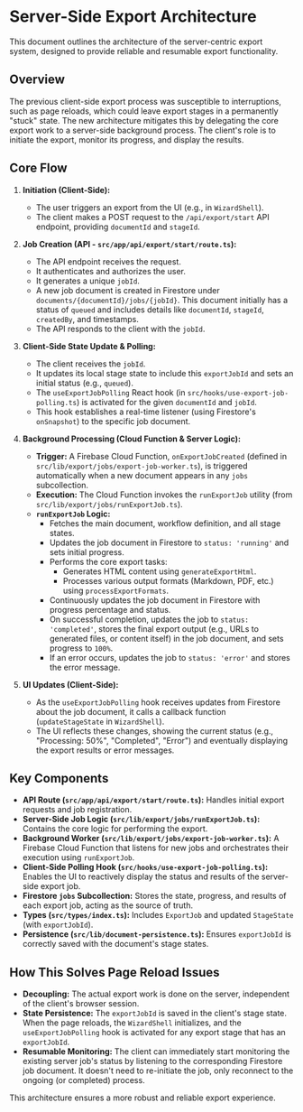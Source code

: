 # Server-Side Export Architecture

This document outlines the architecture of the server-centric export system, designed to provide reliable and resumable export functionality.

## Overview

The previous client-side export process was susceptible to interruptions, such as page reloads, which could leave export stages in a permanently "stuck" state. The new architecture mitigates this by delegating the core export work to a server-side background process. The client's role is to initiate the export, monitor its progress, and display the results.

## Core Flow

1.  **Initiation (Client-Side):**
    *   The user triggers an export from the UI (e.g., in `WizardShell`).
    *   The client makes a POST request to the `/api/export/start` API endpoint, providing `documentId` and `stageId`.

2.  **Job Creation (API - `src/app/api/export/start/route.ts`):**
    *   The API endpoint receives the request.
    *   It authenticates and authorizes the user.
    *   It generates a unique `jobId`.
    *   A new job document is created in Firestore under `documents/{documentId}/jobs/{jobId}`. This document initially has a status of `queued` and includes details like `documentId`, `stageId`, `createdBy`, and timestamps.
    *   The API responds to the client with the `jobId`.

3.  **Client-Side State Update & Polling:**
    *   The client receives the `jobId`.
    *   It updates its local stage state to include this `exportJobId` and sets an initial status (e.g., `queued`).
    *   The `useExportJobPolling` React hook (in `src/hooks/use-export-job-polling.ts`) is activated for the given `documentId` and `jobId`.
    *   This hook establishes a real-time listener (using Firestore's `onSnapshot`) to the specific job document.

4.  **Background Processing (Cloud Function & Server Logic):**
    *   **Trigger:** A Firebase Cloud Function, `onExportJobCreated` (defined in `src/lib/export/jobs/export-job-worker.ts`), is triggered automatically when a new document appears in any `jobs` subcollection.
    *   **Execution:** The Cloud Function invokes the `runExportJob` utility (from `src/lib/export/jobs/runExportJob.ts`).
    *   **`runExportJob` Logic:**
        *   Fetches the main document, workflow definition, and all stage states.
        *   Updates the job document in Firestore to `status: 'running'` and sets initial progress.
        *   Performs the core export tasks:
            *   Generates HTML content using `generateExportHtml`.
            *   Processes various output formats (Markdown, PDF, etc.) using `processExportFormats`.
        *   Continuously updates the job document in Firestore with progress percentage and status.
        *   On successful completion, updates the job to `status: 'completed'`, stores the final export output (e.g., URLs to generated files, or content itself) in the job document, and sets progress to `100%`.
        *   If an error occurs, updates the job to `status: 'error'` and stores the error message.

5.  **UI Updates (Client-Side):**
    *   As the `useExportJobPolling` hook receives updates from Firestore about the job document, it calls a callback function (`updateStageState` in `WizardShell`).
    *   The UI reflects these changes, showing the current status (e.g., "Processing: 50%", "Completed", "Error") and eventually displaying the export results or error messages.

## Key Components

*   **API Route (`src/app/api/export/start/route.ts`):** Handles initial export requests and job registration.
*   **Server-Side Job Logic (`src/lib/export/jobs/runExportJob.ts`):** Contains the core logic for performing the export.
*   **Background Worker (`src/lib/export/jobs/export-job-worker.ts`):** A Firebase Cloud Function that listens for new jobs and orchestrates their execution using `runExportJob`.
*   **Client-Side Polling Hook (`src/hooks/use-export-job-polling.ts`):** Enables the UI to reactively display the status and results of the server-side export job.
*   **Firestore `jobs` Subcollection:** Stores the state, progress, and results of each export job, acting as the source of truth.
*   **Types (`src/types/index.ts`):** Includes `ExportJob` and updated `StageState` (with `exportJobId`).
*   **Persistence (`src/lib/document-persistence.ts`):** Ensures `exportJobId` is correctly saved with the document's stage states.

## How This Solves Page Reload Issues

*   **Decoupling:** The actual export work is done on the server, independent of the client's browser session.
*   **State Persistence:** The `exportJobId` is saved in the client's stage state. When the page reloads, the `WizardShell` initializes, and the `useExportJobPolling` hook is activated for any export stage that has an `exportJobId`.
*   **Resumable Monitoring:** The client can immediately start monitoring the existing server job's status by listening to the corresponding Firestore job document. It doesn't need to re-initiate the job, only reconnect to the ongoing (or completed) process.

This architecture ensures a more robust and reliable export experience.
